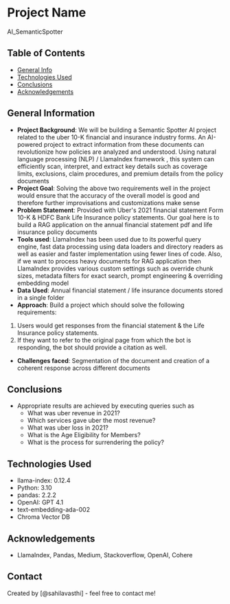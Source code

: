 # Project Name
AI_SemanticSpotter


## Table of Contents
* [General Info](#general-information)
* [Technologies Used](#technologies-used)
* [Conclusions](#conclusions)
* [Acknowledgements](#acknowledgements)

## General Information
- **Project Background**:
We will be building a Semantic Spotter AI project related to the uber 10-K financial and insurance industry forms. An AI-powered project to extract information from these documents can revolutionize how policies are analyzed and understood. Using natural language processing (NLP) / LlamaIndex framework , this system can efficiently scan, interpret, and extract key details such as coverage limits, exclusions, claim procedures, and premium details from the policy documents
- **Project Goal**:
Solving the above two requirements well in the project would ensure that the accuracy of the overall model is good and therefore further improvisations and customizations make sense
- **Problem Statement**:
Provided with Uber's 2021 financial statement Form 10-K & HDFC Bank Life Insurance policy statements. Our goal here is to build a RAG application on the annual financial statement pdf and life insurance policy documents
- **Tools used**:
LlamaIndex has been used due to its powerful query engine, fast data processing using data loaders and directory readers as well as easier and faster implementation using fewer lines of code. Also, if we want to process heavy documents for RAG application then LlamaIndex provides various custom settings such as override chunk sizes, metadata filters for exact search, prompt engineering & overriding embedding model
- **Data Used**:
Annual financial statement / life insurance documents stored in a single folder
- **Approach**:
Build a project which should solve the following requirements:
1. Users would get responses from the financial statement & the Life Insurance policy statements.
2. If they want to refer to the original page from which the bot is responding, the bot should provide a citation as well.
- **Challenges faced**: Segmentation of the document and creation of a coherent response across different documents

## Conclusions
- Appropriate results are achieved by executing queries such as 
	- What was uber revenue in 2021?
	- Which services gave uber the most revenue?
	- What was uber loss in 2021?
	- What is the Age Eligibility for Members?
	- What is the process for surrendering the policy?

## Technologies Used
- llama-index: 0.12.4
- Python: 3.10
- pandas: 2.2.2
- OpenAI: GPT 4.1
- text-embedding-ada-002 
- Chroma Vector DB

<!-- As the libraries versions keep on changing, it is recommended to mention the version of library used in this project -->

## Acknowledgements
- LlamaIndex, Pandas, Medium, Stackoverflow, OpenAI, Cohere

## Contact
Created by [@sahilavasthi] - feel free to contact me!
